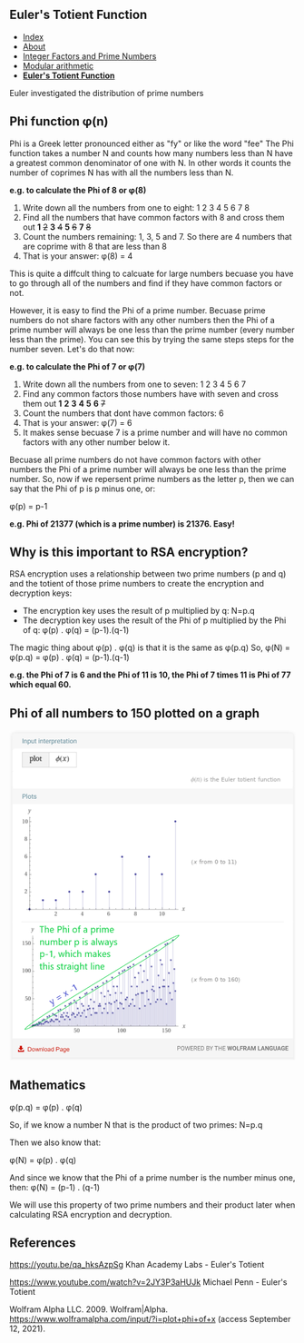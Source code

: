 ## Euler's Totient Function

<nav>
  <ul>
    <li><a href="./index">Index</a></li>
    <li><a href="./About">About</a></li>
    <!-- <li><a href="./What-is-cryptography">What is cryptography</a></li> -->
    <li><a href="./Integer-Factors-and-Prime-Numbers">Integer Factors and Prime Numbers</a></li>
    <li><a href="./Modular-arithmetic">Modular arithmetic</a></li>
    <li><a href="./Euler's-Totient-Function"><strong>Euler's Totient Function</strong></a></li>
  </ul>
</nav>

Euler investigated the distribution of prime numbers

## Phi function φ(n)

Phi is a Greek letter pronounced either as "fy" or like the word "fee"
The Phi function takes a number N and counts how many numbers less than N have a greatest common denominator of one with N. In other words it counts the number of coprimes N has with all the numbers less than N.

**e.g. to calculate the Phi of 8 or φ(8)**

1. Write down all the numbers from one to eight:
   1
   2
   3
   4
   5
   6
   7
   8
1. Find all the numbers that have common factors with 8 and cross them out
   **1**
   ~~2~~
   **3**
   ~~4~~
   **5**
   ~~6~~
   **7**
   ~~8~~
1. Count the numbers remaining: 1, 3, 5 and 7. So there are 4 numbers that are coprime with 8 that are less than 8
1. That is your answer: φ(8) = 4

This is quite a diffcult thing to calcuate for large numbers becuase you have to go through all of the numbers and find if they have common factors or not.

However, it is easy to find the Phi of a prime number. Becuase prime numbers do not share factors with any other numbers then the Phi of a prime number will always be one less than the prime number (every number less than the prime). You can see this by trying the same steps steps for the number seven. Let's do that now:

**e.g. to calculate the Phi of 7 or φ(7)**

1. Write down all the numbers from one to seven:
   1
   2
   3
   4
   5
   6
   7
1. Find any common factors those numbers have with seven and cross them out
   **1**
   **2**
   **3**
   **4**
   **5**
   **6**
   ~~7~~
1. Count the numbers that dont have common factors: 6
1. That is your answer: φ(7) = 6
1. It makes sense becuase 7 is a prime number and will have no common factors with any other number below it.

Becuase all prime numbers do not have common factors with other numbers the Phi of a prime number will always be one less than the prime number. So, now if we repersent prime numbers as the letter p, then we can say that the Phi of p is p minus one, or:

φ(p) = p-1

**e.g. Phi of 21377 (which is a prime number) is 21376. Easy!**

## Why is this important to RSA encryption?

RSA encryption uses a relationship between two prime numbers (p and q) and the totient of those prime numbers to create the encryption and decryption keys:

- The encryption key uses the result of p multiplied by q: N=p.q
- The decryption key uses the result of the Phi of p multiplied by the Phi of q: φ(p) . φ(q) = (p-1).(q-1)

The magic thing about φ(p) . φ(q) is that it is the same as φ(p.q)
So, φ(N) = φ(p.q) = φ(p) . φ(q) = (p-1).(q-1)

**e.g. the Phi of 7 is 6 and the Phi of 11 is 10, the Phi of 7 times 11 is Phi of 77 which equal 60.**

## Phi of all numbers to 150 plotted on a graph

![Integers, Factoring and Prime Numbers](./images/plot-phi-of-x-annotated.png)

## Mathematics

φ(p.q) = φ(p) . φ(q)

So, if we know a number N that is the product of two primes:
N=p.q

Then we also know that:

φ(N) = φ(p) . φ(q)

And since we know that the Phi of a prime number is the number minus one, then:
φ(N) = (p-1) . (q-1)

We will use this property of two prime numbers and their product later when calculating RSA encryption and decryption.

## References

https://youtu.be/qa_hksAzpSg Khan Academy Labs - Euler's Totient

https://www.youtube.com/watch?v=2JY3P3aHUJk Michael Penn - Euler's Totient

Wolfram Alpha LLC. 2009. Wolfram|Alpha. https://www.wolframalpha.com/input/?i=plot+phi+of+x (access September 12, 2021).
